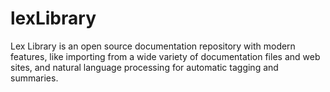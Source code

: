 # lexLibrary
Lex Library is an open source documentation repository with modern features, like importing from a wide variety of documentation files and web sites, and natural language processing for automatic tagging and summaries.
